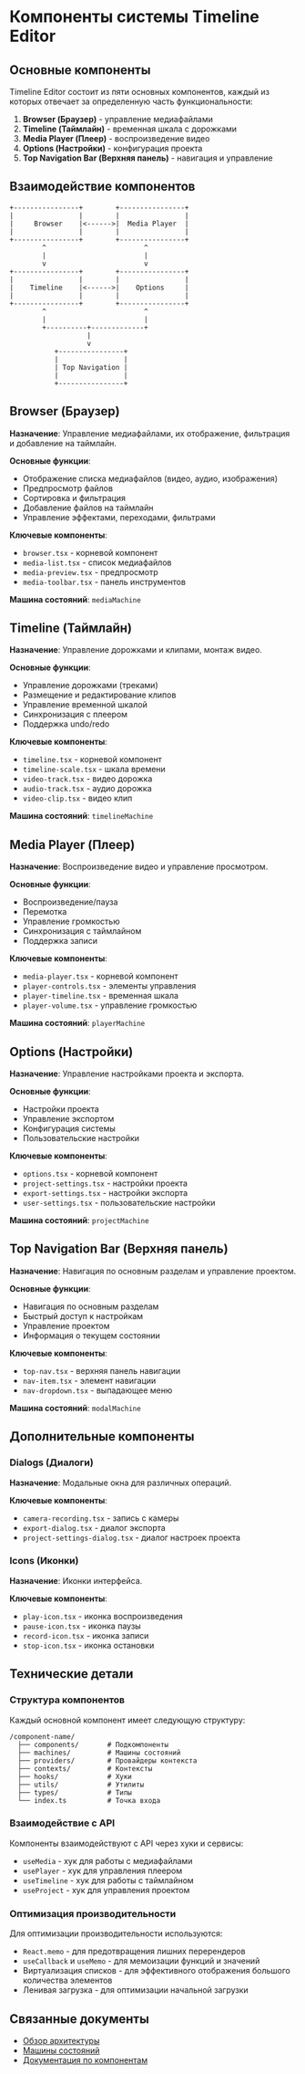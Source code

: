 # Компоненты системы Timeline Editor

## Основные компоненты

Timeline Editor состоит из пяти основных компонентов, каждый из которых отвечает за определенную часть функциональности:

1. **Browser (Браузер)** - управление медиафайлами
2. **Timeline (Таймлайн)** - временная шкала с дорожками
3. **Media Player (Плеер)** - воспроизведение видео
4. **Options (Настройки)** - конфигурация проекта
5. **Top Navigation Bar (Верхняя панель)** - навигация и управление

## Взаимодействие компонентов

```
+----------------+        +----------------+
|                |        |                |
|     Browser    |<------>|  Media Player  |
|                |        |                |
+----------------+        +----------------+
        ^                        ^
        |                        |
        v                        v
+----------------+        +----------------+
|                |        |                |
|    Timeline    |<------>|    Options     |
|                |        |                |
+----------------+        +----------------+
        ^                        ^
        |                        |
        +----------+-------------+
                   |
                   v
           +----------------+
           |                |
           | Top Navigation |
           |                |
           +----------------+
```

## Browser (Браузер)

**Назначение**: Управление медиафайлами, их отображение, фильтрация и добавление на таймлайн.

**Основные функции**:

- Отображение списка медиафайлов (видео, аудио, изображения)
- Предпросмотр файлов
- Сортировка и фильтрация
- Добавление файлов на таймлайн
- Управление эффектами, переходами, фильтрами

**Ключевые компоненты**:

- `browser.tsx` - корневой компонент
- `media-list.tsx` - список медиафайлов
- `media-preview.tsx` - предпросмотр
- `media-toolbar.tsx` - панель инструментов

**Машина состояний**: `mediaMachine`

## Timeline (Таймлайн)

**Назначение**: Управление дорожками и клипами, монтаж видео.

**Основные функции**:

- Управление дорожками (треками)
- Размещение и редактирование клипов
- Управление временной шкалой
- Синхронизация с плеером
- Поддержка undo/redo

**Ключевые компоненты**:

- `timeline.tsx` - корневой компонент
- `timeline-scale.tsx` - шкала времени
- `video-track.tsx` - видео дорожка
- `audio-track.tsx` - аудио дорожка
- `video-clip.tsx` - видео клип

**Машина состояний**: `timelineMachine`

## Media Player (Плеер)

**Назначение**: Воспроизведение видео и управление просмотром.

**Основные функции**:

- Воспроизведение/пауза
- Перемотка
- Управление громкостью
- Синхронизация с таймлайном
- Поддержка записи

**Ключевые компоненты**:

- `media-player.tsx` - корневой компонент
- `player-controls.tsx` - элементы управления
- `player-timeline.tsx` - временная шкала
- `player-volume.tsx` - управление громкостью

**Машина состояний**: `playerMachine`

## Options (Настройки)

**Назначение**: Управление настройками проекта и экспорта.

**Основные функции**:

- Настройки проекта
- Управление экспортом
- Конфигурация системы
- Пользовательские настройки

**Ключевые компоненты**:

- `options.tsx` - корневой компонент
- `project-settings.tsx` - настройки проекта
- `export-settings.tsx` - настройки экспорта
- `user-settings.tsx` - пользовательские настройки

**Машина состояний**: `projectMachine`

## Top Navigation Bar (Верхняя панель)

**Назначение**: Навигация по основным разделам и управление проектом.

**Основные функции**:

- Навигация по основным разделам
- Быстрый доступ к настройкам
- Управление проектом
- Информация о текущем состоянии

**Ключевые компоненты**:

- `top-nav.tsx` - верхняя панель навигации
- `nav-item.tsx` - элемент навигации
- `nav-dropdown.tsx` - выпадающее меню

**Машина состояний**: `modalMachine`

## Дополнительные компоненты

### Dialogs (Диалоги)

**Назначение**: Модальные окна для различных операций.

**Ключевые компоненты**:

- `camera-recording.tsx` - запись с камеры
- `export-dialog.tsx` - диалог экспорта
- `project-settings-dialog.tsx` - диалог настроек проекта

### Icons (Иконки)

**Назначение**: Иконки интерфейса.

**Ключевые компоненты**:

- `play-icon.tsx` - иконка воспроизведения
- `pause-icon.tsx` - иконка паузы
- `record-icon.tsx` - иконка записи
- `stop-icon.tsx` - иконка остановки

## Технические детали

### Структура компонентов

Каждый основной компонент имеет следующую структуру:

```
/component-name/
  ├── components/       # Подкомпоненты
  ├── machines/         # Машины состояний
  ├── providers/        # Провайдеры контекста
  ├── contexts/         # Контексты
  ├── hooks/            # Хуки
  ├── utils/            # Утилиты
  ├── types/            # Типы
  └── index.ts          # Точка входа
```

### Взаимодействие с API

Компоненты взаимодействуют с API через хуки и сервисы:

- `useMedia` - хук для работы с медиафайлами
- `usePlayer` - хук для управления плеером
- `useTimeline` - хук для работы с таймлайном
- `useProject` - хук для управления проектом

### Оптимизация производительности

Для оптимизации производительности используются:

- `React.memo` - для предотвращения лишних перерендеров
- `useCallback` и `useMemo` - для мемоизации функций и значений
- Виртуализация списков - для эффективного отображения большого количества элементов
- Ленивая загрузка - для оптимизации начальной загрузки

## Связанные документы

- [Обзор архитектуры](overview.md)
- [Машины состояний](state-machines.md)
- [Документация по компонентам](../components/)
